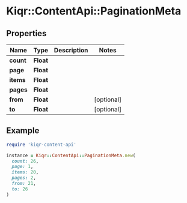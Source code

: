 # Kiqr::ContentApi::PaginationMeta

## Properties

| Name | Type | Description | Notes |
| ---- | ---- | ----------- | ----- |
| **count** | **Float** |  |  |
| **page** | **Float** |  |  |
| **items** | **Float** |  |  |
| **pages** | **Float** |  |  |
| **from** | **Float** |  | [optional] |
| **to** | **Float** |  | [optional] |

## Example

```ruby
require 'kiqr-content-api'

instance = Kiqr::ContentApi::PaginationMeta.new(
  count: 26,
  page: 1,
  items: 20,
  pages: 2,
  from: 21,
  to: 26
)
```

